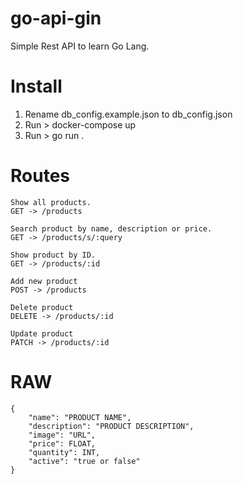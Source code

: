 # go-api-gin

Simple Rest API to learn Go Lang.

# Install

1. Rename db_config.example.json to db_config.json
2. Run > docker-compose up
3. Run > go run .

# Routes

    Show all products.
    GET -> /products
    
    Search product by name, description or price.
	GET -> /products/s/:query
    
    Show product by ID.
	GET -> /products/:id
    
    Add new product
	POST -> /products
    
    Delete product
	DELETE -> /products/:id
    
    Update product
	PATCH -> /products/:id

# RAW

    {
        "name": "PRODUCT NAME",
        "description": "PRODUCT DESCRIPTION",
        "image": "URL",
        "price": FLOAT,
        "quantity": INT,
        "active": "true or false"
    }
